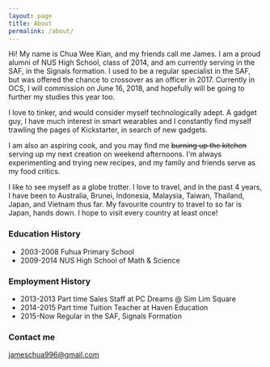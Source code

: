 ```yaml
---
layout: page
title: About
permalink: /about/
---
```


Hi! My name is Chua Wee Kian, and my friends call me James. I am a proud alumni of NUS High School, class of 2014, and am currently serving in the SAF, in the Signals formation. I used to be a regular specialist in the SAF, but was offered the chance to crossover as an officer in 2017. Currently in OCS, I will commission on June 16, 2018, and hopefully will be going to further my studies this year too. 

I love to tinker, and would consider myself technologically adept. A gadget guy, I have much interest in smart wearables and I constantly find myself trawling the pages of Kickstarter, in search of new gadgets. 

I am also an aspiring cook, and you may find me ~~burning up the kitchen~~ serving up my next creation on weekend afternoons. I'm always experimenting and trying new recipes, and my family and friends serve as my food critics.

I like to see myself as a globe trotter. I love to travel, and in the past 4 years, I have been to Australia, Brunei, Indonesia, Malaysia, Taiwan, Thailand, Japan, and Vietnam thus far. My favourite country to travel to so far is Japan, hands down. I hope to visit every country at least once! 

### Education History

* 2003-2008 Fuhua Primary School
* 2009-2014 NUS High School of Math & Science

### Employment History

* 2013-2013 Part time Sales Staff at PC Dreams @ Sim Lim Square 
* 2014-2015 Part time Tuition Teacher at Haven Education
* 2015-Now  Regular in the SAF, Signals Formation

### Contact me

[jameschua996@gmail.com](mailto:jameschua996@gmail.com)
